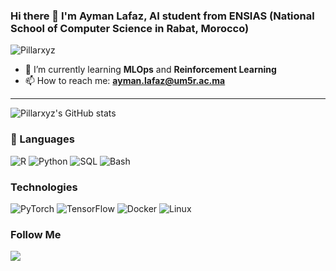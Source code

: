 ### Hi there 👋 I'm Ayman Lafaz, AI student from ENSIAS (National School of Computer Science in Rabat, Morocco)

<p align="left"> <img src="https://komarev.com/ghpvc/?username=Pillarxyz&label=Profile%20views&color=e42a28&style=flat" alt="Pillarxyz" /> </p>

- 🌱 I’m currently learning **MLOps** and **Reinforcement Learning**
- 📫 How to reach me: **ayman.lafaz@um5r.ac.ma**
---

![Pillarxyz's GitHub stats](https://github-readme-stats.vercel.app/api/?username=pillarxyz&show_icons=true&title_color=fff&icon_color=54EC87&text_color=aaaaaa&bg_color=050505)

<h3>📄 Languages </h3>
<p>
<a target="_blank"><img alt="R" src="https://img.shields.io/badge/-R-%2312100E.svg?logo=r&logoColor=blue&style=for-the-badge"/></a> 
<a target="_blank"><img alt="Python" src="https://img.shields.io/badge/Python-%2312100E.svg?logo=python&style=for-the-badge&logoColor=yellow"/></a>
<a target="_blank"><img alt="SQL" src="https://img.shields.io/badge/-SQL-%2312100E.svg?&logo=MySQL&style=for-the-badge"/></a>
<a target="_blank"><img alt="Bash" src="https://img.shields.io/badge/shell_script-%23121011.svg?style=for-the-badge&logo=gnu-bash&logoColor=white&style=for-the-badge"/></a>
</p>


### Technologies

![PyTorch](https://img.shields.io/badge/-PyTorch-%2312100E.svg?&logo=PyTorch&style=for-the-badge)
![TensorFlow](https://img.shields.io/badge/-TensorFlow-%2312100E.svg?&logo=TensorFlow&style=for-the-badge)
![Docker](https://img.shields.io/badge/-Docker-%2312100E.svg?&logo=Docker&style=for-the-badge)
![Linux](https://img.shields.io/badge/-Linux-%2312100E.svg?&logo=Linux&style=for-the-badge)



<h3 align="left"> Follow Me</h3>
<a href="https://www.kaggle.com/aymanlafaz" target="_blank"><img align="center" src="https://img.shields.io/badge/-kaggle-%2312100E.svg?logo=kaggle&logoColor=blue&style=for-the-badge"/></a>



